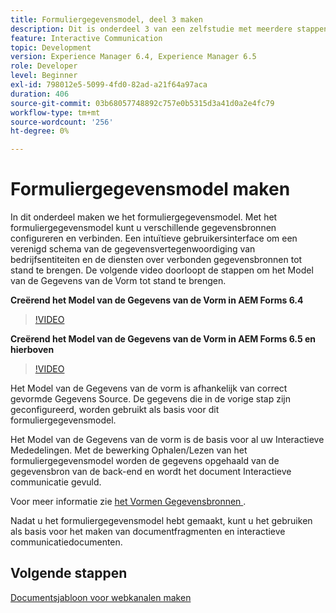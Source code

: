 ```yaml
---
title: Formuliergegevensmodel, deel 3 maken
description: Dit is onderdeel 3 van een zelfstudie met meerdere stappen voor het maken van uw eerste interactieve communicatiedocument. In dit onderdeel maken we het formuliergegevensmodel. Het Model van de Gegevens van de vorm staat u toe om met ongelijksoortige gegevensbronnen te vormen en te verbinden.Het verstrekt een intuïtieve gebruikersinterface om een verenigd schema van de gegevensvertegenwoordiging van bedrijfsentiteiten en de diensten over verbonden gegevensbronnen tot stand te brengen.De volgende video loopt door de stappen om het Model van de Gegevens van de Vorm te creëren.
feature: Interactive Communication
topic: Development
version: Experience Manager 6.4, Experience Manager 6.5
role: Developer
level: Beginner
exl-id: 798012e5-5099-4fd0-82ad-a21f64a97aca
duration: 406
source-git-commit: 03b68057748892c757e0b5315d3a41d0a2e4fc79
workflow-type: tm+mt
source-wordcount: '256'
ht-degree: 0%

---
```


# Formuliergegevensmodel maken

In dit onderdeel maken we het formuliergegevensmodel. Met het formuliergegevensmodel kunt u verschillende gegevensbronnen configureren en verbinden. Een intuïtieve gebruikersinterface om een verenigd schema van de gegevensvertegenwoordiging van bedrijfsentiteiten en de diensten over verbonden gegevensbronnen tot stand te brengen. De volgende video doorloopt de stappen om het Model van de Gegevens van de Vorm tot stand te brengen.

**Creërend het Model van de Gegevens van de Vorm in AEM Forms 6.4**

>[!VIDEO](https://video.tv.adobe.com/v/27763?quality=12&learn=on)

**Creërend het Model van de Gegevens van de Vorm in AEM Forms 6.5 en hierboven**

>[!VIDEO](https://video.tv.adobe.com/v/27765?quality=12&learn=on)

Het Model van de Gegevens van de vorm is afhankelijk van correct gevormde Gegevens Source. De gegevens die in de vorige stap zijn geconfigureerd, worden gebruikt als basis voor dit formuliergegevensmodel.

Het Model van de Gegevens van de vorm is de basis voor al uw Interactieve Mededelingen. Met de bewerking Ophalen/Lezen van het formuliergegevensmodel worden de gegevens opgehaald van de gegevensbron van de back-end en wordt het document Interactieve communicatie gevuld.

Voor meer informatie zie [ het Vormen Gegevensbronnen ](parttwo.md).

Nadat u het formuliergegevensmodel hebt gemaakt, kunt u het gebruiken als basis voor het maken van documentfragmenten en interactieve communicatiedocumenten.

## Volgende stappen

[Documentsjabloon voor webkanalen maken](./partfour.md)



